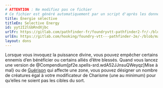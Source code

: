 ```yaml
---
# ATTENTION : Ne modifiez pas ce fichier
# Ce fichier est généré automatiquement par un script d'après les données du module Foundry VTT officiel et de sa traduction
title: Énergie sélective
titleEn: Selective Energy
id: yyt2I2lGbRndXjbc
urlFr: https://gitlab.com/pathfinder-fr/foundryvtt-pathfinder2-fr/-/blob/master/data/feats/yyt2I2lGbRndXjbc.htm
urlEn: https://gitlab.com/hooking/foundry-vtt---pathfinder-2e/-/blob/master/packs/data/feats.db/selective-energy.json
layout: dons
---
```

Lorsque vous invoquez la puissance divine, vous pouvez empêcher certains ennemis d’en bénéficier ou certains alliés d’être blessés. Quand vous lancez une version de @Compendium[pf2e.spells-srd.wdA52JJnsuQWeyqz]Mise à mal} ou de [Guérison](../sorts/guérison.html) qui affecte une zone, vous pouvez désigner un nombre de créatures égal à votre modificateur de Charisme (une au minimum) pour qu’elles ne soient pas les cibles du sort.
